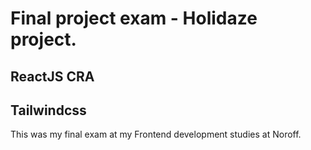 # Final project exam - Holidaze project.

## ReactJS CRA

## Tailwindcss

This was my final exam at my Frontend development studies at Noroff.
